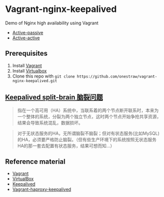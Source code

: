 # Vagrant-nginx-keepalived

Demo of Nginx high availability using Vagrant

* [Active-passive](active-passive/)
* [Active-active](active-active/)


## Prerequisites

1. Install [Vagrant](http://www.vagrantup.com/downloads.html)
2. Install [Virtualbox](https://www.virtualbox.org/wiki/Downloads)
3. Clone this repo with ``` git clone https://github.com/onestraw/vagrant-nginx-keepalived.git ```


## [Keepalived split-brain 脑裂问题](https://cloud.tencent.com/developer/article/1027323)

> 指在一个高可用（HA）系统中，当联系着的两个节点断开联系时，本来为一个整体的系统，分裂为两个独立节点，这时两个节点开始争抢共享资源，结果会导致系统混乱，数据损坏。

> 对于无状态服务的HA，无所谓脑裂不脑裂；但对有状态服务(比如MySQL)的HA，必须要严格防止脑裂。（但有些生产环境下的系统按照无状态服务HA的那一套去配置有状态服务，结果可想而知...）


## Reference material

* [Vagrant](http://vagrantup.com)
* [VirtualBox](http://www.virtualbox.org)
* [Keepalived](http://www.keepalived.org/)
* [Vagrant-haproxy-keepalived](https://github.com/mezgani/vagrant-haproxy-keepalived)

